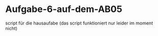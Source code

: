 # Aufgabe-6-auf-dem-AB05
script für die hausaufabe (das script funktioniert nur leider im moment nicht)
